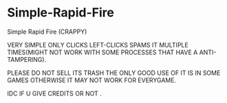# Simple-Rapid-Fire

Simple Rapid Fire (CRAPPY) 

VERY SIMPLE ONLY CLICKS LEFT-CLICKS SPAMS IT MULTIPLE TIMES(MIGHT NOT WORK WITH SOME PROCESSES THAT HAVE A ANTI-TAMPERING).


PLEASE DO NOT SELL ITS TRASH THE ONLY GOOD USE OF IT IS IN SOME GAMES OTHERWISE IT MAY NOT WORK FOR EVERYGAME.



IDC IF U GIVE CREDITS OR NOT .
